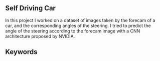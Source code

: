 ## Self Driving Car

In this project I worked on a dataset of images taken by the forecam of a car, and the corresponding angles of the steering. I tried to predict the angle of the steering according to the forecam image with a CNN architecture proposed by NVIDIA.

## Keywords
